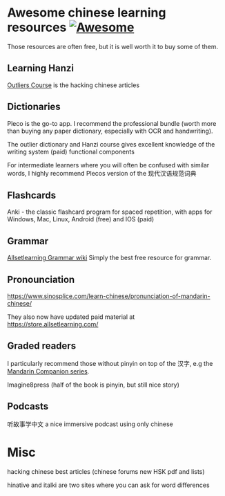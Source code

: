 # Awesome chinese learning resources [![Awesome](https://awesome.re/badge.svg)](https://awesome.re)
Those resources are often free, but it is well worth it to buy some of them.

## Learning Hanzi
[Outliers Course]() is the 
hacking chinese articles

## Dictionaries
Pleco is the go-to app. I recommend the professional bundle (worth more than buying any paper dictionary, especially with OCR and handwriting).

The outlier dictionary and Hanzi course gives excellent knowledge of the writing system (paid)
functional components

For intermediate learners where you will often be confused with similar words, I highly recommend Plecos version of the 现代汉语规范词典

## Flashcards
Anki - the classic flashcard program for spaced repetition,
with apps for Windows, Mac, Linux, Android (free) and IOS (paid)

## Grammar
[Allsetlearning Grammar wiki](https://resources.allsetlearning.com/chinese/grammar/) Simply the best free resource for grammar.

## Pronounciation
https://www.sinosplice.com/learn-chinese/pronunciation-of-mandarin-chinese/

They also now have updated paid material at https://store.allsetlearning.com/

## Graded readers
I particularly recommend those without pinyin on top of the 汉字, e.g
the [Mandarin Companion series]().

Imagine8press (half of the book is pinyin, but still nice story)

## Podcasts

听故事学中文 a nice immersive podcast using only chinese

# Misc
hacking chinese best articles
(chinese forums new HSK pdf and lists)

hinative and italki are two sites where you can ask for word differences
